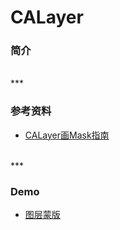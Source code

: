 # CALayer

### 简介


<br>
***
<br>


### 参考资料

* [CALayer画Mask指南](http://www.monk-studio.com/calayerhua-mask/)


<br>
***
<br>


### Demo

* [图层蒙版](./CALayerMaskDemo)